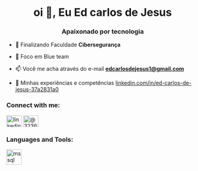 <h1 align="center">oi 👋, Eu Ed carlos de Jesus</h1>
<h3 align="center">Apaixonado por tecnologia</h3>

- 🌱 Finalizando Faculdade **Cibersegurança**

- 💬 Foco em Blue team  

- 📫 Você me acha através do e-mail **edcarlosdejesus1@gmail.com**

- 📄 Minhas experiências e competências [linkedin.com/in/ed-carlos-de-jesus-37a2831a0](linkedin.com/in/ed-carlos-de-jesus-37a2831a0)

<h3 align="left">Connect with me:</h3>
<p align="left">
<a href="https://linkedin.com/in/linkedin.com/in/ed-carlos-de-jesus-37a2831a0" target="blank"><img align="center" src="https://raw.githubusercontent.com/rahuldkjain/github-profile-readme-generator/master/src/images/icons/Social/linked-in-alt.svg" alt="linkedin.com/in/ed-carlos-de-jesus-37a2831a0" height="30" width="40" /></a>
<a href="https://instagram.com/@3236ed" target="blank"><img align="center" src="https://raw.githubusercontent.com/rahuldkjain/github-profile-readme-generator/master/src/images/icons/Social/instagram.svg" alt="@3236ed" height="30" width="40" /></a>
</p>

<h3 align="left">Languages and Tools:</h3>
<p align="left"> <a href="https://www.microsoft.com/en-us/sql-server" target="_blank" rel="noreferrer"> <img src="https://www.svgrepo.com/show/303229/microsoft-sql-server-logo.svg" alt="mssql" width="40" height="40"/> </a> <a href="https://www.mysql.com/" target="_blank" rel="noreferrer"> </p> 

<!---
<p><img align="center" src="https://github-readme-stats.vercel.app/api/top-langs?username=edcarlosdejesus&show_icons=true&locale=en&layout=compact" alt="edcarlosdejesus" /></p>


- 👋 Hi, Eu sou Edcarlos de Jesus
- 👀 I’m interested in Tecnologia / Analise de Dados
- 🌱 I’m currently learning Analise de Dados
- 💞️ I’m looking to collaborate on ...
- 📫 How to reach me ...
- 😄 Pronouns: ...
- ⚡ Fun fact: ...


EdcarlosdeJesus/EdcarlosdeJesus is a ✨ special ✨ repository because its `README.md` (this file) appears on your GitHub profile.
You can click the Preview link to take a look at your changes.
--->
